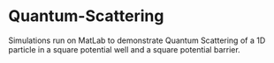 # Quantum-Scattering
Simulations run on MatLab to demonstrate Quantum Scattering of a 1D particle in a square potential well and a square potential barrier.
